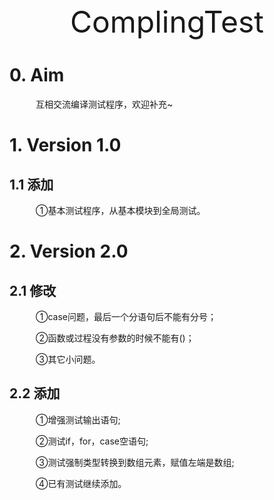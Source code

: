 <center><font size=27> ComplingTest </font></center>

# 0. Aim
&#8195;&#8195;&#8195;互相交流编译测试程序，欢迎补充~

# 1. Version 1.0

## 1.1 添加
    
   &#8195;&#8195;&#8195;①基本测试程序，从基本模块到全局测试。

# 2. Version 2.0

## 2.1 修改
	
&#8195;&#8195;&#8195;①case问题，最后一个分语句后不能有分号；
	
&#8195;&#8195;&#8195;②函数或过程没有参数的时候不能有()；

&#8195;&#8195;&#8195;③其它小问题。
	
## 2.2 添加

&#8195;&#8195;&#8195;①增强测试输出语句;
	
&#8195;&#8195;&#8195;②测试if，for，case空语句;
	
&#8195;&#8195;&#8195;③测试强制类型转换到数组元素，赋值左端是数组;
	
&#8195;&#8195;&#8195;④已有测试继续添加。
